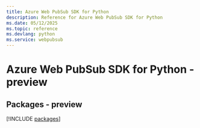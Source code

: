 ```yaml
---
title: Azure Web PubSub SDK for Python
description: Reference for Azure Web PubSub SDK for Python
ms.date: 05/12/2025
ms.topic: reference
ms.devlang: python
ms.service: webpubsub
---
```

# Azure Web PubSub SDK for Python - preview
## Packages - preview
[!INCLUDE [packages](web-pubsub-index.md)]